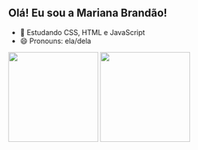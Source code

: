 ## Olá! Eu sou a Mariana Brandão!

- 🌱 Estudando CSS, HTML e JavaScript
- 😄 Pronouns: ela/dela

<div>
  <img height=180em src="https://github-readme-stats.vercel.app/api?username=marianabrgn&show_icons=true&theme=radical">
  <img height=180em src="https://github-readme-stats.vercel.app/api/top-langs/?username=marianabrgn&layout=compact&theme=radical">
</div>
